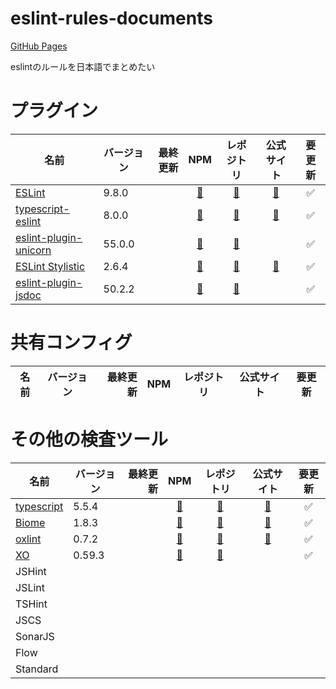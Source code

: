 # eslint-rules-documents

[GitHub Pages](https://mikiymk.github.io/eslint-rules-documents/)

eslintのルールを日本語でまとめたい

# プラグイン

| 名前                               | バージョン | 最終更新 |                               NPM                                 |                                レポジトリ                                |             公式サイト             | 要更新 |
| ---------------------------------- | ---------- | ---: | :----------------------------------------------------------------: | :----------------------------------------------------------------------: | :--------------------------------: | :----: |
| [ESLint](./eslint)                 | 9.8.0      | |         [📖](https://www.npmjs.com/package/eslint/v/9.8.0)         |            [🐙](https://github.com/eslint/eslint/tree/v9.8.0)            |      [🔗](https://eslint.org)      |   ✅   |
| [typescript-eslint](./typescript-eslint)  | 8.0.0     | |   [📖](https://www.npmjs.com/package/typescript-eslint/v/8.0.0)    | [🐙](https://github.com/typescript-eslint/typescript-eslint/tree/v8.0.0) | [🔗](https://typescript-eslint.io) |   ✅   |
| [eslint-plugin-unicorn](./eslint-plugin-unicorn) | 55.0.0    | | [📖](https://www.npmjs.com/package/eslint-plugin-unicorn/v/55.0.0) | [🐙](https://github.com/sindresorhus/eslint-plugin-unicorn/tree/v55.0.0) |                                    |   ✅   |
| [ESLint Stylistic](./eslint-stylistic) | 2.6.4  |   | [📖](https://www.npmjs.com/package/@stylistic/eslint-plugin/v/2.6.4) | [🐙](https://github.com/eslint-stylistic/eslint-stylistic/tree/v2.6.4) |     [🔗](https://eslint.style)                               |   ✅   |
| [eslint-plugin-jsdoc](./eslint-plugin-jsdoc) | 50.2.2   |  | [📖](https://www.npmjs.com/package/eslint-plugin-jsdoc/v/50.2.2) | [🐙](https://github.com/gajus/eslint-plugin-jsdoc/tree/v50.2.2) |                                    |   ✅   |

# 共有コンフィグ

| 名前 | バージョン | 最終更新 | NPM | レポジトリ | 公式サイト | 要更新 |
| --- | --- | ---: | :---: | :---: | :---: | :---: |

# その他の検査ツール

| 名前 | バージョン | 最終更新 | NPM | レポジトリ | 公式サイト | 要更新 |
| --- | --- | ---: | :---: | :---: | :---: | :---: |
| [typescript](./typescript) | 5.5.4  |   | [📖](https://www.npmjs.com/package/typescript/v/5.5.4) | [🐙](https://github.com/microsoft/TypeScript/tree/v5.5.4) |    [🔗](https://www.typescriptlang.org)                                |   ✅   |
| [Biome](./biome) | 1.8.3  |   | [📖](https://www.npmjs.com/package/@biomejs/biome/v/1.8.3) | [🐙](https://github.com/biomejs/biome/tree/cli/v1.8.3) |    [🔗](https://biomejs.dev)                                |   ✅   |
| [oxlint](./oxc) | 0.7.2  |   | [📖](https://www.npmjs.com/package/oxlint/v/0.7.2) | [🐙](https://github.com/oxc-project/oxc/tree/oxlint_v0.7.2?tab=readme-ov-file) |    [🔗](https://oxc.rs)                                |   ✅   |
| [XO](./xo) | 0.59.3   |  | [📖](https://www.npmjs.com/package/xo/v/0.59.3) | [🐙](https://github.com/xojs/xo/tree/v0.59.3) |                                   |   ✅   |
| JSHint |
| JSLint |
| TSHint |
| JSCS |
| SonarJS |
| Flow |
| Standard |
